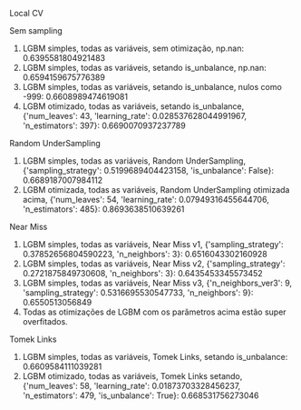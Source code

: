 Local CV

Sem sampling

1. LGBM simples, todas as variáveis, sem otimização, np.nan: 0.6395581804921483
2. LGBM simples, todas as variáveis, setando is_unbalance, np.nan: 0.6594159675776389
3. LGBM simples, todas as variáveis, setando is_unbalance, nulos como -999: 0.6608989474619081
5. LGBM otimizado, todas as variáveis, setando is_unbalance, {'num_leaves': 43, 'learning_rate': 0.028537628044991967, 'n_estimators': 397}: 0.6690070937237789

Random UnderSampling

1. LGBM simples, todas as variáveis, Random UnderSampling, {'sampling_strategy': 0.5199689404423158, 'is_unbalance': False}: 0.6689187007984112
1. LGBM otimizada, todas as variáveis, Random UnderSampling otimizada acima, {'num_leaves': 54, 'learning_rate': 0.07949316455644706, 'n_estimators': 485}: 0.8693638510639261

Near Miss 

1. LGBM simples, todas as variáveis, Near Miss v1, {'sampling_strategy': 0.37852656804590223, 'n_neighbors': 3}: 0.6516043302160928
2. LGBM simples, todas as variáveis, Near Miss v2, {'sampling_strategy': 0.2721875849730608, 'n_neighbors': 3}: 0.6435453345573452
3. LGBM simples, todas as variáveis, Near Miss v3, {'n_neighbors_ver3': 9, 'sampling_strategy': 0.5316695530547733, 'n_neighbors': 9}: 0.6550513056849
4. Todas as otimizações de LGBM com os parâmetros acima estão super overfitados.

Tomek Links

1. LGBM simples, todas as variáveis, Tomek Links, setando is_unbalance: 0.6609584111039281
2. LGBM otimizado, todas as variáveis, Tomek Links setando, {'num_leaves': 58, 'learning_rate': 0.01873703328456237, 'n_estimators': 479, 'is_unbalance': True}: 0.668531756273046